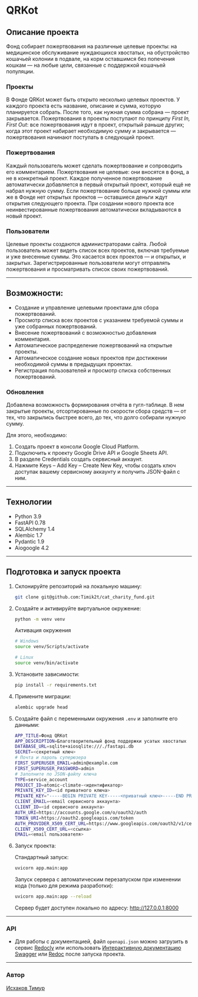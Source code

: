 # QRKot

## Описание проекта

Фонд собирает пожертвования на различные целевые проекты: на медицинское обслуживание нуждающихся хвостатых,
на обустройство кошачьей колонии в подвале,
на корм оставшимся без попечения кошкам — на любые цели, связанные с поддержкой кошачьей популяции.

### Проекты

В Фонде QRKot может быть открыто несколько целевых проектов.
У каждого проекта есть название, описание и сумма, которую планируется собрать.
После того, как нужная сумма собрана — проект закрывается.
Пожертвования в проекты поступают по принципу *First In, First Out*: все пожертвования идут в проект,
открытый раньше других; когда этот проект набирает необходимую сумму и закрывается — пожертвования начинают поступать в следующий проект.

### Пожертвования

Каждый пользователь может сделать пожертвование и сопроводить его комментарием.
Пожертвования не целевые: они вносятся в фонд, а не в конкретный проект.
Каждое полученное пожертвование автоматически добавляется в первый открытый проект, который ещё не набрал нужную сумму.
Если пожертвование больше нужной суммы или же в Фонде нет открытых проектов — оставшиеся деньги ждут открытия следующего проекта.
При создании нового проекта все неинвестированные пожертвования автоматически вкладываются в новый проект.

### Пользователи

Целевые проекты создаются администраторами сайта.
Любой пользователь может видеть список всех проектов, включая требуемые и уже внесенные суммы.
Это касается всех проектов — и открытых, и закрытых.
Зарегистрированные пользователи могут отправлять пожертвования и просматривать список своих пожертвований.

---

## Возможности:

* Создание и управление целевыми проектами для сбора пожертвований.
* Просмотр списка всех проектов с указанием требуемой суммы и уже собранных пожертвований.
* Внесение пожертвований с возможностью добавления комментария.
* Автоматическое распределение пожертвований на открытые проекты.
* Автоматическое создание новых проектов при достижении необходимой суммы в предыдущих проектах.
* Регистрация пользователей и просмотр списка собственных пожертвований.

### Обновления

Добавлена возможность формирования отчёта в гугл-таблице.
В нем закрытые проекты, отсортированные по скорости сбора средств — от тех, что закрылись быстрее всего, до тех, что долго собирали нужную сумму.

Для этого, необходимо:
1. Создать проект в консоли Google Cloud Platform.
2. Подключить к проекту Google Drive API и Google Sheets API.
3. В разделе Credentials создать сервисный аккаунт.
4. Нажмите Keys – Add Key – Create New Key, чтобы создать ключ доступак вашему сервисному аккаунту и получить JSON-файл с ним.

---

## Технологии

* Python 3.9
* FastAPI 0.78
* SQLAlchemy 1.4
* Alembic 1.7
* Pydantic 1.9
* Aiogoogle 4.2

---

## Подготовка и запуск проекта

1. Склонируйте репозиторий на локальную машину:

    ```bash
    git clone git@github.com:Timik2t/cat_charity_fund.git
    ```

2. Создайте и активируйте виртуальное окружение:

    ```bash
    python -m venv venv
    ```

    Активация окружения
    ```bash
    # Windows
    source venv/Scripts/activate
    ```
    ```bash
    # Linux
    source venv/bin/activate
    ```
3. Установите зависимости:

    ```bash
    pip install -r requirements.txt
    ```

4. Примените миграции:

    ```bash
    alembic upgrade head
    ```

5. Создайте файл с переменными окружения `.env` и заполните его данными:

    ```bash
    APP_TITLE=Фонд QRKot
    APP_DESCRIPTION=Благотворительный фонд поддержки усатых хвостатых
    DATABASE_URL=sqlite+aiosqlite:///./fastapi.db
    SECRET=<секретный ключ>
    # Почта и пароль суперюзера
    FIRST_SUPERUSER_EMAIL=admin@example.com
    FIRST_SUPERUSER_PASSWORD=admin
    # Заполните по JSON-файлу ключа
    TYPE=service_account
    PROJECT_ID=atomic-climate-<идентификатор>
    PRIVATE_KEY_ID=<id приватного ключа>
    PRIVATE_KEY="-----BEGIN PRIVATE KEY-----<приватный ключ>-----END PRIVATE KEY-----\n"
    CLIENT_EMAIL=<email сервисного аккаунта>
    CLIENT_ID=<id сервисного аккаунта>
    AUTH_URI=https://accounts.google.com/o/oauth2/auth
    TOKEN_URI=https://oauth2.googleapis.com/token
    AUTH_PROVIDER_X509_CERT_URL=https://www.googleapis.com/oauth2/v1/certs
    CLIENT_X509_CERT_URL=<ссылка>
    EMAIL=<email пользователя>
    ```

6. Запуск проекта:

    Стандартный запуск:
    ```bash
    uvicorn app.main:app
    ```

    Запуск сервера с автоматическим перезапуском при изменении кода (только для режима разработки):
    ```bash
    uvicorn app.main:app --reload
    ```

    Сервер будет доступен локально по адресу: http://127.0.0.1:8000

---

### API

* Для работы с документацией, файл `openapi.json` можно загрузить в сервис [Redocly](https://redocly.github.io/redoc/) или использовать [Интерактивную документацию Swagger](http://127.0.0.1:8000/docs) или [Redoc](http://127.0.0.1:8000/redoc) после запуска проекта.

---

### Автор

[Исхаков Тимур](https://github.com/Timik2t)
